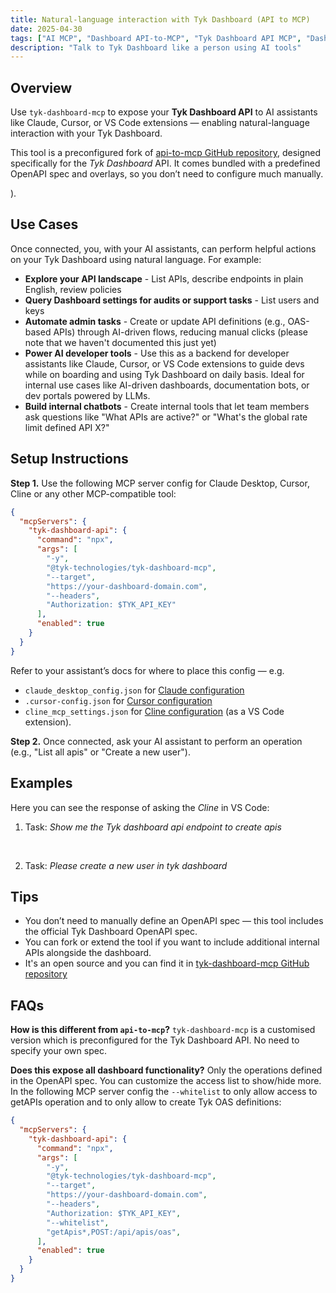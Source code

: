 ```yaml
---
title: Natural-language interaction with Tyk Dashboard (API to MCP)
date: 2025-04-30
tags: ["AI MCP", "Dashboard API-to-MCP", "Tyk Dashboard API MCP", "Dashboard API", "Talk to Tyk Dashboard", "AI Management"]
description: "Talk to Tyk Dashboard like a person using AI tools"
---
```


## Overview

Use `tyk-dashboard-mcp` to expose your **Tyk Dashboard API** to AI assistants like Claude, Cursor, or VS Code extensions — enabling natural-language interaction with your Tyk Dashboard.

This tool is a preconfigured fork of [api-to-mcp GitHub repository](https://github.com/TykTechnologies/api-to-mcp), designed specifically for the *Tyk Dashboard* API. It comes bundled with a predefined OpenAPI spec and overlays, so you don’t need to configure much manually.

).


## Use Cases

Once connected, you, with your AI assistants, can perform helpful actions on your Tyk Dashboard using natural language. For example:
- **Explore your API landscape** - List APIs, describe endpoints in plain English, review policies
- **Query Dashboard settings for audits or support tasks** - List users and keys
- **Automate admin tasks** - Create or update API definitions (e.g., OAS-based APIs) through AI-driven flows, reducing manual clicks (please note that we haven't documented this just yet)
- **Power AI developer tools** - Use this as a backend for developer assistants like Claude, Cursor, or VS Code extensions to guide devs while on boarding and using Tyk Dashboard on daily basis. Ideal for internal use cases like AI-driven dashboards, documentation bots, or dev portals powered by LLMs.
- **Build internal chatbots** - Create internal tools that let team members ask questions like "What APIs are active?" or "What's the global rate limit defined API X?"


## Setup Instructions

**Step 1.** Use the following MCP server config for Claude Desktop, Cursor, Cline or any other MCP-compatible tool:

```json
{
  "mcpServers": {
    "tyk-dashboard-api": {
      "command": "npx",
      "args": [
        "-y",
        "@tyk-technologies/tyk-dashboard-mcp",
        "--target",
        "https://your-dashboard-domain.com",
        "--headers",
        "Authorization: $TYK_API_KEY"
      ],
      "enabled": true
    }
  }
}
```

Refer to your assistant’s docs for where to place this config — e.g.
- `claude_desktop_config.json` for [Claude configuration](https://modelcontextprotocol.io/quickstart/user#2-add-the-filesystem-mcp-server)
- `.cursor-config.json` for [Cursor configuration](https://docs.cursor.com/context/model-context-protocol#configuring-mcp-servers)
- `cline_mcp_settings.json` for [Cline configuration](https://docs.roocode.com/features/mcp/using-mcp-in-roo#configuring-mcp-servers) (as a VS Code extension).

**Step 2.**
Once connected, ask your AI assistant to perform an operation (e.g., "List all apis" or "Create a new user").

## Examples

Here you can see the response of asking the *Cline* in VS Code:

1. Task: *Show me the Tyk dashboard api endpoint to create apis*



</br>

2. Task: *Please create a new user in tyk dashboard*



## Tips

- You don’t need to manually define an OpenAPI spec — this tool includes the official Tyk Dashboard OpenAPI spec.
- You can fork or extend the tool if you want to include additional internal APIs alongside the dashboard.
- It's an open source and you can find it in [tyk-dashboard-mcp GitHub repository](https://github.com/TykTechnologies/tyk-dashboard-mcp)

## FAQs

**How is this different from `api-to-mcp`?**
`tyk-dashboard-mcp` is a customised version which is preconfigured for the Tyk Dashboard API. No need to specify your own spec.

**Does this expose all dashboard functionality?**
Only the operations defined in the OpenAPI spec. You can customize the access list to show/hide more. In the following MCP server config the `--whitelist` to only allow access to getAPIs operation and to only allow to create Tyk OAS definitions:

```json
{
  "mcpServers": {
    "tyk-dashboard-api": {
      "command": "npx",
      "args": [
        "-y",
        "@tyk-technologies/tyk-dashboard-mcp",
        "--target",
        "https://your-dashboard-domain.com",
        "--headers",
        "Authorization: $TYK_API_KEY",
        "--whitelist",
        "getApis*,POST:/api/apis/oas",
      ],
      "enabled": true
    }
  }
}
```
